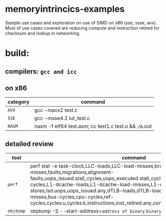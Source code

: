 # memoryintrincics-examples

Sample use cases and exploration on use of SIMD on x86 (sse, ssse, avx). Most of use cases covered are reducing compute and instruction retired for checksum and lookup in networking.

# build:

## compilers: `gcc and icc`

## on x86
| category | command |
| -- | -- |
| `AVX` | gcc -mavx2 test.c |
| `SSE` | gcc -msse4.2 lut_test.c |
| `NASM` | nasm -f elf64 test.asm; cc test1.c test.o && ./a.out |


## detailed review
| tool | command |
| -- | -- |
| `perf` | perf stat -e task-clock,LLC-loads,LLC-load-misses,branches,branch-misses,faults,migrations,alignment-faults,uops_issued.stall_cycles,uops_executed.stall_cycles,uops_retired.stall_cycles,bus-cycles,L1-dcache-loads,L1-dcache-load-misses,L1-dcache-stores,lsd.uops,uops_issued.any,dTLB-loads,dTLB-load-misses,dTLB-prefetch-misses,bus-cycles,cpu-cycles,ref-cycles,cycles:u,cycles:k,instructions,inst_retired.any,context-switches,cpu-migrations |
| `objdump` | objdump -S --start-address=`address of binary` `binary file` |
